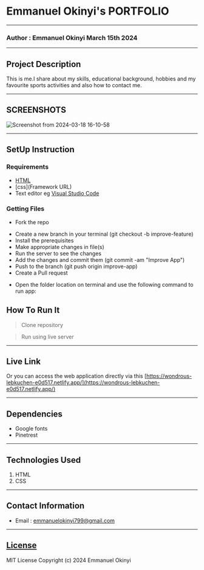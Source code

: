 # Emmanuel Okinyi's PORTFOLIO
*****
### Author : Emmanuel Okinyi March 15th 2024
****
## Project Description
This is me.I share about my skills, educational background, hobbies and my favourite sports activities and also how to contact me.
******

## SCREENSHOTS

![Screenshot from 2024-03-18 16-10-58](https://github.com/kahenya-anita/The-Tribe-Portfolio/assets/161694764/9a7dd831-c148-4779-8e3c-b8e7ada303c2)

********
## SetUp Instruction
### Requirements
* [HTML](html.com)
* [css](Framework URL)
* Text editor eg [Visual Studio Code](https://code.visualstudio.com/download)

### Getting Files
* Fork the repo
- Create a new branch in your terminal (git checkout -b improve-feature)
- Install the prerequisites
- Make appropriate changes in file(s)
- Run the server to see the changes
- Add the changes and commit them (git commit -am "Improve App")
- Push to the branch (git push origin improve-app)
- Create a Pull request
* Open the folder location on terminal and use the following command to run app:

## How To Run It
>  Clone repository

> Run using live server
*****
## Live Link
Or you can access the web application directly via this [https://wondrous-lebkuchen-e0d517.netlify.app/](https://wondrous-lebkuchen-e0d517.netlify.app/)
*****
## Dependencies
- Google fonts
- Pinetrest
*****
## Technologies Used
1. HTML
2. CSS

*****
## Contact Information
* Email : emmanuelokinyi799@gmail.com
*****
## [License](LICENSE)
MIT License
Copyright (c) 2024 Emmanuel Okinyi